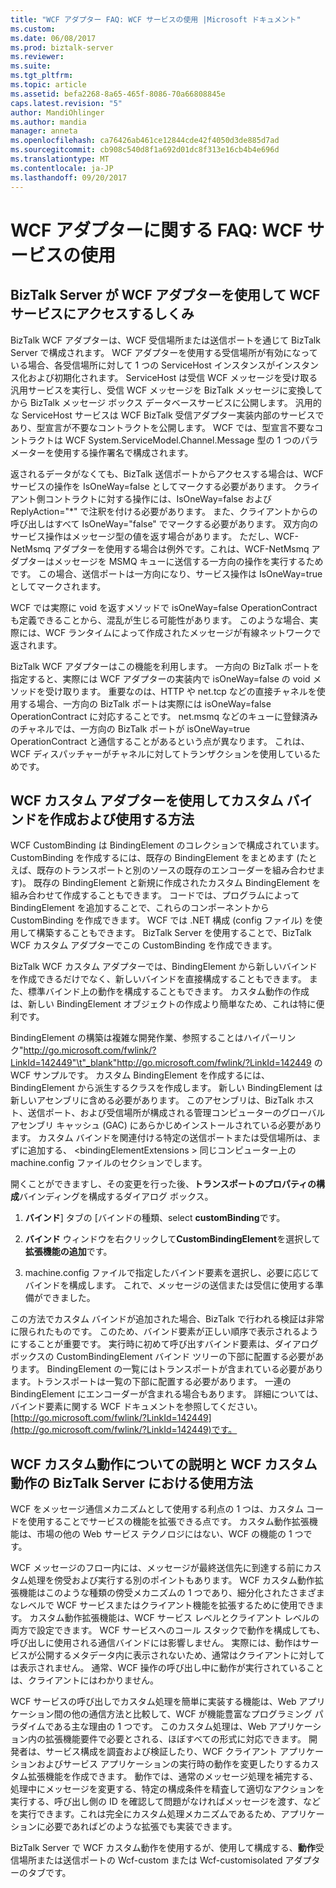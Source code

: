 ```yaml
---
title: "WCF アダプター FAQ: WCF サービスの使用 |Microsoft ドキュメント"
ms.custom: 
ms.date: 06/08/2017
ms.prod: biztalk-server
ms.reviewer: 
ms.suite: 
ms.tgt_pltfrm: 
ms.topic: article
ms.assetid: befa2268-8a65-465f-8086-70a66808845e
caps.latest.revision: "5"
author: MandiOhlinger
ms.author: mandia
manager: anneta
ms.openlocfilehash: ca76426ab461ce12844cde42f4050d3de885d7ad
ms.sourcegitcommit: cb908c540d8f1a692d01dc8f313e16cb4b4e696d
ms.translationtype: MT
ms.contentlocale: ja-JP
ms.lasthandoff: 09/20/2017
---
```

# <a name="wcf-adapter-faq-using-wcf-services"></a>WCF アダプターに関する FAQ: WCF サービスの使用
## <a name="how-does-biztalk-server-use-its-wcf-adapters-to-access-wcf-services"></a>BizTalk Server が WCF アダプターを使用して WCF サービスにアクセスするしくみ  
 BizTalk WCF アダプターは、WCF 受信場所または送信ポートを通じて BizTalk Server で構成されます。 WCF アダプターを使用する受信場所が有効になっている場合、各受信場所に対して 1 つの ServiceHost インスタンスがインスタンス化および初期化されます。 ServiceHost は受信 WCF メッセージを受け取る汎用サービスを実行し、受信 WCF メッセージを BizTalk メッセージに変換してから BizTalk メッセージ ボックス データベースサービスに公開します。 汎用的な ServiceHost サービスは WCF BizTalk 受信アダプター実装内部のサービスであり、型宣言が不要なコントラクトを公開します。 WCF では、型宣言不要なコントラクトは WCF System.ServiceModel.Channel.Message 型の 1 つのパラメーターを使用する操作署名で構成されます。  
  
 返されるデータがなくても、BizTalk 送信ポートからアクセスする場合は、WCF サービスの操作を IsOneWay=false としてマークする必要があります。 クライアント側コントラクトに対する操作には、IsOneWay=false および ReplyAction="*" で注釈を付ける必要があります。  また、クライアントからの呼び出しはすべて IsOneWay="false" でマークする必要があります。 双方向のサービス操作はメッセージ型の値を返す場合があります。 ただし、WCF-NetMsmq アダプターを使用する場合は例外です。これは、WCF-NetMsmq アダプターはメッセージを MSMQ キューに送信する一方向の操作を実行するためです。 この場合、送信ポートは一方向になり、サービス操作は IsOneWay=true としてマークされます。  
  
 WCF では実際に void を返すメソッドで isOneWay=false OperationContract も定義できることから、混乱が生じる可能性があります。 このような場合、実際には、WCF ランタイムによって作成されたメッセージが有線ネットワークで返されます。  
  
 BizTalk WCF アダプターはこの機能を利用します。 一方向の BizTalk ポートを指定すると、実際には WCF アダプターの実装内で isOneWay=false の void メソッドを受け取ります。 重要なのは、HTTP や net.tcp などの直接チャネルを使用する場合、一方向の BizTalk ポートは実際には isOneWay=false OperationContract に対応することです。 net.msmq などのキューに登録済みのチャネルでは、一方向の BizTalk ポートが isOneWay=true OperationContract と通信することがあるという点が異なります。 これは、WCF ディスパッチャーがチャネルに対してトランザクションを使用しているためです。  
  
## <a name="how-do-you-create-and-use-a-custom-binding-with-a-wcf-custom-adapter"></a>WCF カスタム アダプターを使用してカスタム バインドを作成および使用する方法  
 WCF CustomBinding は BindingElement のコレクションで構成されています。 CustomBinding を作成するには、既存の BindingElement をまとめます (たとえば、既存のトランスポートと別のソースの既存のエンコーダーを組み合わせます)。 既存の BindingElement と新規に作成されたカスタム BindingElement を組み合わせて作成することもできます。 コードでは、プログラムによって BindingElement を追加することで、これらのコンポーネントから CustomBinding を作成できます。 WCF では .NET 構成 (config ファイル) を使用して構築することもできます。 BizTalk Server を使用することで、BizTalk WCF カスタム アダプターでこの CustomBinding を作成できます。  
  
 BizTalk WCF カスタム アダプターでは、BindingElement から新しいバインドを作成できるだけでなく、新しいバインドを直接構成することもできます。 また、標準バインド上の動作を構成することもできます。 カスタム動作の作成は、新しい BindingElement オブジェクトの作成より簡単なため、これは特に便利です。  
  
 BindingElement の構築は複雑な開発作業、参照することはハイパーリンク"http://go.microsoft.com/fwlink/?LinkId=142449"\t"_blank"http://go.microsoft.com/fwlink/?LinkId=142449 の WCF サンプルです。 カスタム BindingElement を作成するには、BindingElement から派生するクラスを作成します。 新しい BindingElement は新しいアセンブリに含める必要があります。 このアセンブリは、BizTalk ホスト、送信ポート、および受信場所が構成される管理コンピューターのグローバル アセンブリ キャッシュ (GAC) にあらかじめインストールされている必要があります。 カスタム バインドを関連付ける特定の送信ポートまたは受信場所は、まずに追加する、 \<bindingElementExtensions > 同じコンピューター上の machine.config ファイルのセクションでします。  
  
 開くことができますし、その変更を行った後、**トランスポートのプロパティの構成**バインディングを構成するダイアログ ボックス。  
  
1.  **バインド**] タブの [バインドの種類、select **customBinding**です。  
  
2.  **バインド** ウィンドウを右クリックして**CustomBindingElement**を選択して**拡張機能の追加**です。  
  
3.  machine.config ファイルで指定したバインド要素を選択し、必要に応じてバインドを構成します。 これで、メッセージの送信または受信に使用する準備ができました。  
  
 この方法でカスタム バインドが追加された場合、BizTalk で行われる検証は非常に限られたものです。 このため、バインド要素が正しい順序で表示されるようにすることが重要です。 実行時に初めて呼び出すバインド要素は、ダイアログ ボックスの CustomBindingElement バインド ツリーの下部に配置する必要があります。 BindingElement の一覧にはトランスポートが含まれている必要があります。トランスポートは一覧の下部に配置する必要があります。 一連の BindingElement にエンコーダーが含まれる場合もあります。 詳細については、バインド要素に関する WCF ドキュメントを参照してください。 [http://go.microsoft.com/fwlink/?LinkId=142449](http://go.microsoft.com/fwlink/?LinkId=142449)です。  
  
## <a name="what-is-a-wcf-custom-behavior-and-how-do-i-use-one-with-biztalk-server"></a>WCF カスタム動作についての説明と WCF カスタム動作の BizTalk Server における使用方法  
 WCF をメッセージ通信メカニズムとして使用する利点の 1 つは、カスタム コードを使用することでサービスの機能を拡張できる点です。 カスタム動作拡張機能は、市場の他の Web サービス テクノロジにはない、WCF の機能の 1 つです。  
  
 WCF メッセージのフロー内には、メッセージが最終送信先に到達する前にカスタム処理を傍受および実行する別のポイントもあります。 WCF カスタム動作拡張機能はこのような種類の傍受メカニズムの 1 つであり、細分化されたさまざまなレベルで WCF サービスまたはクライアント機能を拡張するために使用できます。 カスタム動作拡張機能は、WCF サービス レベルとクライアント レベルの両方で設定できます。 WCF サービスへのコール スタックで動作を構成しても、呼び出しに使用される通信バインドには影響しません。 実際には、動作はサービスが公開するメタデータ内に表示されないため、通常はクライアントに対しては表示されません。 通常、WCF 操作の呼び出し中に動作が実行されていることは、クライアントにはわかりません。  
  
 WCF サービスの呼び出しでカスタム処理を簡単に実装する機能は、Web アプリケーション間の他の通信方法と比較して、WCF が機能豊富なプログラミング パラダイムである主な理由の 1 つです。 このカスタム処理は、Web アプリケーション内の拡張機能要件で必要とされる、ほぼすべての形式に対応できます。 開発者は、サービス構成を調査および検証したり、WCF クライアント アプリケーションおよびサービス アプリケーションの実行時の動作を変更したりするカスタム拡張機能を作成できます。 動作では、通常のメッセージ処理を補完する、処理中にメッセージを変更する、特定の構成条件を精査して適切なアクションを実行する、呼び出し側の ID を確認して問題がなければメッセージを渡す、などを実行できます。これは完全にカスタム処理メカニズムであるため、アプリケーションに必要であればどのような拡張でも実装できます。  
  
 BizTalk Server で WCF カスタム動作を使用するが、使用して構成する、**動作**受信場所または送信ポートの Wcf-custom または Wcf-customisolated アダプターのタブです。